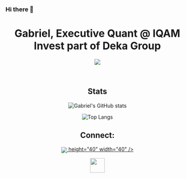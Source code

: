### Hi there 👋


<div align="center">

# Gabriel, Executive Quant @ IQAM Invest part of Deka Group

<p align="center">
  <a href="https://skillicons.dev">
    <img src="https://skillicons.dev/icons?i=bash,cpp,docker,git,grafana,julia,latex,linux,matlab,md,netlify,octave,postgres,py,pytorch,r,raspberrypi,sqlite,tensorflow,arduino" />
  </a>
</p>

<br>

<h2 align="center">Stats</h2>

![Gabriel's GitHub stats](https://github-readme-stats.vercel.app/api?username=GabrielKaiserQFin&theme=tokyonight)

![Top Langs](https://github-readme-stats.vercel.app/api/top-langs/?username=GabrielKaiserQFin&hide_progress=true)

<h2 align="center">Connect:</h2>
<p align="center">
 <a href="https://gabrielkaiserqfin.github.io/" target="blank"><img align="center"
   <img src="https://skillicons.dev/icons?i=netlify" />
      height="40" width="40" /></a>
  </p>
  <a href="https://www.linkedin.com/in/gabriel-kaiser-phd-a98a0083/" target="blank"><img align="center"
      src="images/linkedin.png"
      height="40" width="40" /></a>  
</div>



<!--
**GabrielKaiserQFin/GabrielKaiserQFin** is a ✨ _special_ ✨ repository because its `README.md` (this file) appears on your GitHub profile.

Here are some ideas to get you started:

- 🔭 I’m currently working on ...
- 🌱 I’m currently learning ...
- 👯 I’m looking to collaborate on ...
- 🤔 I’m looking for help with ...
- 💬 Ask me about ...
- 📫 How to reach me: ...
- 😄 Pronouns: ...
- ⚡ Fun fact: ...
-->
